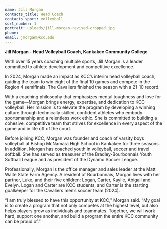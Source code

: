 ```yaml
---
name: Jill Morgan
contacts_title: Head Coach
contacts_sport: volleyball
sort_number: 1
portrait: uploads/jill-morgan-revised-cropped.jpg
phone:
email: jmorgan@kcc.edu
---
```

**Jill Morgan - Head Volleyball Coach, Kankakee Community College**

With over 15 years coaching multiple sports, Jill Morgan is a leader committed to athlete development and competitive excellence.

In 2024, Morgan made an impact as KCC’s interim head volleyball coach, guiding the team to win eight of the final 10 games and compete in the Region 4 semifinals. The Cavaliers finished the season with a 21-10 record.

With a coaching philosophy that emphasizes mental toughness and love for the game—Morgan brings energy, expertise, and dedication to KCC volleyball. Her mission is to elevate the program by developing a winning culture through technically skilled, confident athletes who embody sportsmanship and a relentless work ethic. She is committed to building a cohesive, competitive team that strives for excellence in every aspect of the game and in life off of the court.

Before joining KCC, Morgan was founder and coach of varsity boys volleyball at Bishop McNamara High School in Kankakee for three seasons. In addition, Morgan has coached youth in volleyball, soccer and travel softball. She has served as treasurer of the Bradley-Bourbonnais Youth Softball League and as president of the Dynamo Soccer League.

Professionally, Morgan is the office manager and sales leader at the Matt Waite State Farm Agency. A resident of Bourbonnais, Morgan lives with her partner, Luke, and their five children: Logan, Carter, Kaylie, Abigail and Evelyn. Logan and Carter are KCC students, and Carter is the starting goalkeeper for the Cavaliers men’s soccer team (2024).

“I am truly blessed to have this opportunity at KCC,” Morgan said. “My goal is to create a program that not only competes at the highest level, but also helps players grow as individuals and teammates. Together, we will work hard, support one another, and build a program the entire KCC community can be proud of.”